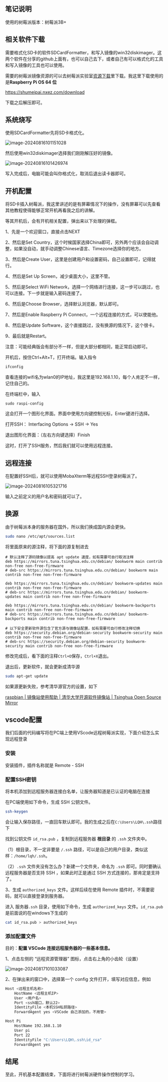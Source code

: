 ## 笔记说明

使用的树莓派版本：树莓派3B+

## 相关软件下载

需要格式化SD卡的软件SDCardFormatter，和写入镜像的win32diskimager。这两个软件在分享的github上面有，也可以自己去下，或者自己有可以格式化的工具和写入镜像的工具也可以使用。

需要的树莓派镜像资源的可以去树莓派实验室[资源下载](https://shumeipai.nxez.com/download)里下载。我这里下载使用的是**Raspberry Pi OS 64 位**

https://shumeipai.nxez.com/download

下载之后解压即可。

## 系统烧写

使用SDCardFormatter先将SD卡格式化。

![image-20240816101151028](image/01_树莓派的系统烧录以及初次开机配置/image-20240816101151028.png)

然后使用win32diskimager选择我们刚刚解压好的镜像。

![image-20240816101426974](image/01_树莓派的系统烧录以及初次开机配置/image-20240816101426974.png)

写入完成后，电脑可能会叫你格式化，取消后退出读卡器即可。

## 开机配置

将SD卡插入树莓派，我这里讲述的是有屏幕情况下的操作，没有屏幕可以先查看其他教程使得能够正常开机再看我之后的讲解。

等其开机后，会有开机相关配置，弹出来以下处理的弹框。

1、先是一个欢迎窗口，直接点击NEXT

2、然后是Set Country，这个时候国家选择China即可，另外两个应该会自动调整，如果没自动，就手动调整Chinese语言、Timezone选择你的地方。

3、然后是Create User，这里是创建用户和设置密码，自己设置即可，记得就行。

4、然后是Set Up Screen，减少桌面大小，这里不管。

5、然后是Select WiFi Network，选择一个网络进行连接，这一步可以跳过，也可以连接。下一步就是输入密码连接了。

6、然后是Choose Browser，选择默认浏览器，默认即可。

7、然后是Enable Raspberry Pi Connect，一个远程连接的方式，可以使能他。

8、然后是Update Software，这个直接跳过，没有换源的情况下，这个很卡。

9、最后就是Restart。

注意：可能经典版会有部分不一样，但是大部分都相同，能正常启动即可。

开机后，按住Ctrl+Alt+T，打开终端。输入指令

```bash
ifconfig
```

查看连接的wifi名为wlan0的IP地址，我这里是192.168.1.10，每个人肯定不一样，记住自己的。

在终端栏中，输入

```
sudo raspi-config
```

这会打开一个图形化界面。界面中使用方向键控制光标，Enter键进行选择。

打开SSH： Interfacing Options -> SSH -> Yes

退出图形化界面：（左右方向键选择）Finish

这时，打开了SSH服务，然后我们就可以使用远程连接。

## 远程连接

在配置好SSH后，就可以使用MobaXterm等远程SSH登录树莓派了。

![image-20240816105321716](image/01_树莓派的系统烧录以及初次开机配置/image-20240816105321716.png)

输入之前定义的用户名和密码就可以了。

## 换源

由于树莓派本身的服务器在国外，所以我们换成国内源会更快。

```bash
sudo nano /etc/apt/sources.list
```

将里面原来的源注释，将下面的源复制进去

```
# 默认注释了源码镜像以提高 apt update 速度，如有需要可自行取消注释
deb https://mirrors.tuna.tsinghua.edu.cn/debian/ bookworm main contrib non-free non-free-firmware
# deb-src https://mirrors.tuna.tsinghua.edu.cn/debian/ bookworm main contrib non-free non-free-firmware

deb https://mirrors.tuna.tsinghua.edu.cn/debian/ bookworm-updates main contrib non-free non-free-firmware
# deb-src https://mirrors.tuna.tsinghua.edu.cn/debian/ bookworm-updates main contrib non-free non-free-firmware

deb https://mirrors.tuna.tsinghua.edu.cn/debian/ bookworm-backports main contrib non-free non-free-firmware
# deb-src https://mirrors.tuna.tsinghua.edu.cn/debian/ bookworm-backports main contrib non-free non-free-firmware

# 以下安全更新软件源包含了官方源与镜像站配置，如有需要可自行修改注释切换
deb https://security.debian.org/debian-security bookworm-security main contrib non-free non-free-firmware
# deb-src https://security.debian.org/debian-security bookworm-security main contrib non-free non-free-firmware
```

修改完成后，看下面的注释`Ctrl+O`保存，`Ctrl+X`退出。

退出后，更新软件，就会更新成清华源

```bash
sudo apt-get update
```

如果源更新失败，参考清华源官方的设置，如下

[raspbian | 镜像站使用帮助 | 清华大学开源软件镜像站 | Tsinghua Open Source Mirror](https://mirrors.tuna.tsinghua.edu.cn/help/raspbian/)

## vscode配置

我们后面的代码编写将在PC端上使用VScode远程树莓派实现，下面介绍怎么实现远程登录

### 安装

安装插件，插件名称就是 Remote - SSH

### 配置SSH密钥

将本机添加到远程服务器连接白名单，让服务器知道是已认证的电脑在连接

在PC端使用如下命令，生成 SSH 公钥文件。

```bash
ssh-keygen
```

会让输入保存路径，一直回车默认即可。我的生成之后在`C:\Users\LQH\.ssh`路径下

找到公钥文件 `id_rsa.pub` ，复制到远程服务器 **根目录** 的 `.ssh` 文件夹中。

（1）根目录，不一定非要是 `/.ssh` 路径，可以是自己的用户目录，类似这样：`/home/lqh/.ssh`。

（2）`.ssh` 文件夹没有怎么办？新建一个文件夹，命名为 `.ssh` 即可。同时要确认远程服务器是否支持 SSH ，如果此时正是通过 SSH 方式连接的，那肯定是支持了。

3、生成 `authorized_keys` 文件。这样后续在使用 Remote 插件时，不需要密码，就可以直接登录到服务器。

进入 服务器`.ssh` 目录，使用如下命令，生成 `authorized_keys` 文件。`id_rsa.pub`是前面说的在windows下生成的

```bash
cat id_rsa.pub > authorized_keys
```

### 添加配置文件

目的：**配置 VSCode 连接远程服务器的一些基本信息。**

1、点击左侧的 “远程资源管理器” 图标，点击右上角的小齿轮（设置）

![image-20240817101033087](image/01_树莓派的系统烧录以及初次开机配置/image-20240817101033087.png)

2、在弹出来的窗口中，选择第一个 config 文件打开，填写对应信息，例如

```bash
Host <远程主机名称>
    HostName <远程主机IP>
    User <用户名>
    Port <ssh端口，默认22>
    IdentityFile <本机SSH私钥路径>
    ForwardAgent yes <VSCode 自己添加的，不用管>

Host Pi
    HostName 192.168.1.10
    User pi
    Port 22
    IdentityFile "C:\Users\LQH\.ssh\id_rsa"
    ForwardAgent yes
```

## 结尾

至此，开机基本配置结束，下面将进行树莓派硬件操作控制的学习。